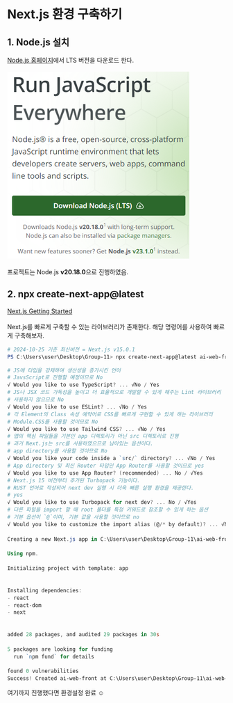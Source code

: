 # Next.js 환경 구축하기

## 1. Node.js 설치
[Node.js 홈페이지](https://nodejs.org/en)에서 LTS 버전을 다운로드 한다.
<br><br>
![alt text](./img/NextJS_Install_and_Setting_01.png)
<br><br>
프로젝트는 Node.js **v20.18.0**으로 진행하였음.

## 2. npx create-next-app@latest
[Next.js Getting Started](https://nextjs.org/docs/getting-started/installation)
<br><br>
Next.js를 빠르게 구축할 수 있는 라이브러리가 존재한다. 해당 명령어를 사용하여 빠르게 구축해보자.
```powershell
# 2024-10-25 기준 최신버전 = Next.js v15.0.1
PS C:\Users\user\Desktop\Group-11> npx create-next-app@latest ai-web-front
```

```powershell
# JS에 타입을 강제하여 생산성을 증가시킨 언어
# JavsScript로 진행할 예정이므로 No
√ Would you like to use TypeScript? ... √No / Yes
# JS나 JSX 코드 가독성을 높이고 더 효율적으로 개발할 수 있게 해주는 Lint 라이브러리
# 사용하지 않으므로 No
√ Would you like to use ESLint? ... √No / Yes
# 각 Element의 Class 속성 예약어로 CSS를 빠르게 구현할 수 있게 하는 라이브러리
# Module.CSS를 사용할 것이므로 No
√ Would you like to use Tailwind CSS? ... √No / Yes
# 앱의 핵심 파일들을 기본인 app 디렉토리가 아닌 src 디렉토리로 진행
# 과거 Next.js는 src를 사용하였으므로 남아있는 옵션이다.
# app directory를 사용할 것이므로 No
√ Would you like your code inside a `src/` directory? ... √No / Yes
# App directory 및 최신 Router 타입인 App Router를 사용할 것이므로 yes
√ Would you like to use App Router? (recommended) ... No / √Yes
# Next.js 15 버전부터 추가된 Turbopack 기능이다.
# RUST 언어로 작성되어 next dev 실행 시 더욱 빠른 실행 환경을 제공한다.
# yes
√ Would you like to use Turbopack for next dev? ... No / √Yes
# 다른 파일을 import 할 때 root 폴더를 특정 키워드로 참조할 수 있게 하는 옵션
# 기본 옵션이 `@`이며, 기본 값을 사용할 것이므로 no
√ Would you like to customize the import alias (@/* by default)? ... √No / Yes

Creating a new Next.js app in C:\Users\user\Desktop\Group-11\ai-web-front.

Using npm.

Initializing project with template: app


Installing dependencies:
- react
- react-dom
- next


added 28 packages, and audited 29 packages in 30s

5 packages are looking for funding
  run `npm fund` for details

found 0 vulnerabilities
Success! Created ai-web-front at C:\Users\user\Desktop\Group-11\ai-web-front
```

여기까지 진행했다면 환경설정 완료 ☺️